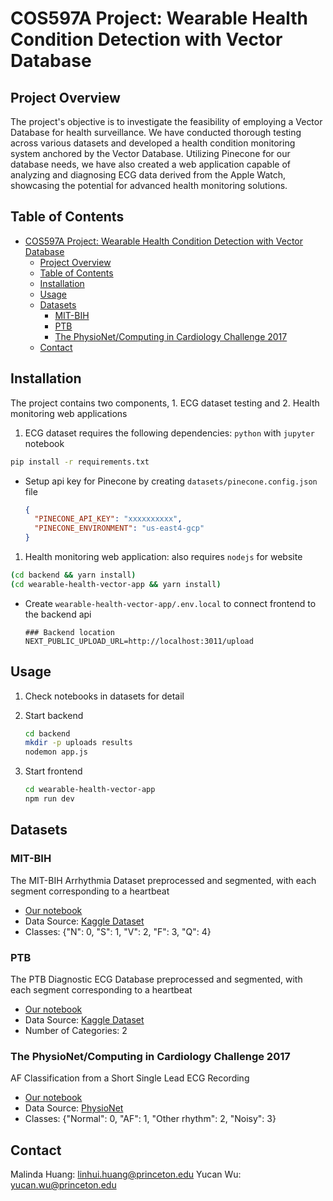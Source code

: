 # COS597A Project: Wearable Health Condition Detection with Vector Database

## Project Overview

The project's objective is to investigate the feasibility of employing a Vector Database for health surveillance. We have conducted thorough testing across various datasets and developed a health condition monitoring system anchored by the Vector Database. Utilizing Pinecone for our database needs, we have also created a web application capable of analyzing and diagnosing ECG data derived from the Apple Watch, showcasing the potential for advanced health monitoring solutions.

## Table of Contents

- [COS597A Project: Wearable Health Condition Detection with Vector Database](#cos597a-project-wearable-health-condition-detection-with-vector-database)
  - [Project Overview](#project-overview)
  - [Table of Contents](#table-of-contents)
  - [Installation](#installation)
  - [Usage](#usage)
  - [Datasets](#datasets)
    - [MIT-BIH](#mit-bih)
    - [PTB](#ptb)
    - [The PhysioNet/Computing in Cardiology Challenge 2017](#the-physionetcomputing-in-cardiology-challenge-2017)
  - [Contact](#contact)

## Installation

The project contains two components, 1. ECG dataset testing and 2. Health monitoring web applications

1. ECG dataset requires the following dependencies: `python` with `jupyter` notebook

```bash
pip install -r requirements.txt
```

- Setup api key for Pinecone by creating `datasets/pinecone.config.json` file

  ```json
  {
    "PINECONE_API_KEY": "xxxxxxxxxx",
    "PINECONE_ENVIRONMENT": "us-east4-gcp"
  }
  ```

1. Health monitoring web application: also requires `nodejs` for website

```bash
(cd backend && yarn install)
(cd wearable-health-vector-app && yarn install)
```

- Create `wearable-health-vector-app/.env.local` to connect frontend to the backend api

  ```log
  ### Backend location
  NEXT_PUBLIC_UPLOAD_URL=http://localhost:3011/upload
  ```

## Usage

1. Check notebooks in datasets for detail

2. Start backend

   ```bash
   cd backend
   mkdir -p uploads results
   nodemon app.js
   ```

3. Start frontend

    ```bash
    cd wearable-health-vector-app
    npm run dev
    ```

## Datasets

### MIT-BIH

The MIT-BIH Arrhythmia Dataset preprocessed and segmented, with each segment corresponding to a heartbeat

- [Our notebook](./datasets/MIT-BIH.ipynb)
- Data Source: [Kaggle Dataset](https://www.kaggle.com/datasets/shayanfazeli/heartbeat/data)
- Classes: {"N": 0, "S": 1, "V": 2, "F": 3, "Q": 4}

### PTB

The PTB Diagnostic ECG Database preprocessed and segmented, with each segment corresponding to a heartbeat

- [Our notebook](./datasets/PTB.ipynb)
- Data Source: [Kaggle Dataset](https://www.kaggle.com/datasets/shayanfazeli/heartbeat/data)
- Number of Categories: 2

### The PhysioNet/Computing in Cardiology Challenge 2017

AF Classification from a Short Single Lead ECG Recording

- [Our notebook](./datasets/af_challenge2017.ipynb)
- Data Source: [PhysioNet](https://physionet.org/content/challenge-2017/1.0.0/)
- Classes: {"Normal": 0, "AF": 1, "Other rhythm": 2, "Noisy": 3}

## Contact

Malinda Huang: <linhui.huang@princeton.edu>
Yucan Wu: <yucan.wu@princeton.edu>
